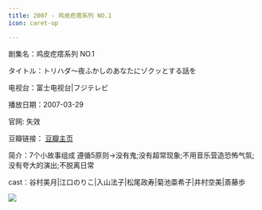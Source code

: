 ```yaml
---
title: 2007 - 鸡皮疙瘩系列 NO.1
icon: caret-up

---
```


剧集名：鸡皮疙瘩系列 NO.1

タイトル：トリハダ〜夜ふかしのあなたにゾクッとする話を

电视台：富士电视台|フジテレビ

播放日期：2007-03-29

官网: 失效

豆瓣链接： [豆瓣主页](https://movie.douban.com/subject/10553462/)


简介：7个小故事组成 遵循5原则→没有鬼;没有超常现象;不用音乐营造恐怖气氛;没有夸大的演出;不脱离日常

cast：谷村美月|江口のりこ|入山法子|松尾政寿|菊池亜希子|井村空美|斎藤歩

![](https://listpic.tsgsanjiao.com/sp/2012/2007jpgd1.jpg)